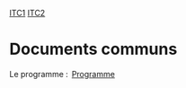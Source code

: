 [ITC1](/classes/ITC1.md) [ITC2](/classes/ITC1.md) 


# Documents communs

Le programme : 
[Programme](https://prepas.org/index.php?document=72)
